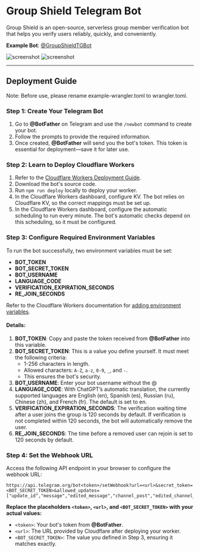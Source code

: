 # Group Shield Telegram Bot  
Group Shield is an open-source, serverless group member verification bot that helps you verify users reliably, quickly, and conveniently.

**Example Bot**: [@GroupShieldTGBot](https://t.me/GroupShieldTGBot)

![screenshot](https://raw.githubusercontent.com/CECEthanClarke/group-shield-tg-bot-cf-worker/refs/heads/main/other/image.jpg)
![screenshot](https://raw.githubusercontent.com/CECEthanClarke/group-shield-tg-bot-cf-worker/refs/heads/main/other/image2.jpg)

---

## Deployment Guide

Note: Before use, please rename example-wrangler.toml to wrangler.toml.

### Step 1: Create Your Telegram Bot  
1. Go to **@BotFather** on Telegram and use the `/newbot` command to create your bot.  
2. Follow the prompts to provide the required information.  
3. Once created, **@BotFather** will send you the bot's token. This token is essential for deployment—save it for later use.  

### Step 2: Learn to Deploy Cloudflare Workers  
1. Refer to the [Cloudflare Workers Deployment Guide](https://developers.cloudflare.com/workers/get-started/guide/).  
2. Download the bot's source code.  
3. Run `npm run deploy` locally to deploy your worker.
4. In the Cloudflare Workers dashboard, configure KV. The bot relies on Cloudflare KV, so the correct mappings must be set up.
5. In the Cloudflare Workers dashboard, configure the automatic scheduling to run every minute. The bot's automatic checks depend on this scheduling, so it must be configured.

### Step 3: Configure Required Environment Variables  
To run the bot successfully, two environment variables must be set:  
- **BOT_TOKEN**  
- **BOT_SECRET_TOKEN**
- **BOT_USERNAME**
- **LANGUAGE_CODE**
- **VERIFICATION_EXPIRATION_SECONDS**
- **RE_JOIN_SECONDS**

Refer to the Cloudflare Workers documentation for [adding environment variables](https://developers.cloudflare.com/workers/configuration/environment-variables/#add-environment-variables-via-the-dashboard).  

#### Details:  
1. **BOT_TOKEN**: Copy and paste the token received from **@BotFather** into this variable.  
2. **BOT_SECRET_TOKEN**: This is a value you define yourself. It must meet the following criteria:  
   - 1-256 characters in length.  
   - Allowed characters: `A-Z`, `a-z`, `0-9`, `_`, and `-`.  
   - This ensures the bot's security. 
3. **BOT_USERNAME**: Enter your bot username without the @
4. **LANGUAGE_CODE**: With ChatGPT’s automatic translation, the currently supported languages are English (en), Spanish (es), Russian (ru), Chinese (zh), and French (fr). The default is set to en.
5. **VERIFICATION_EXPIRATION_SECONDS**: The verification waiting time after a user joins the group is 120 seconds by default. If verification is not completed within 120 seconds, the bot will automatically remove the user.
6. **RE_JOIN_SECONDS**: The time before a removed user can rejoin is set to 120 seconds by default.

### Step 4: Set the Webhook URL  
Access the following API endpoint in your browser to configure the webhook URL:  

```
https://api.telegram.org/bot<token>/setWebhook?url=<url>&secret_token=<BOT_SECRET_TOKEN>&allowed_updates=["update_id","message","edited_message","channel_post","edited_channel_post","inline_query","chosen_inline_result","callback_query","shipping_query","pre_checkout_query","poll","poll_answer","my_chat_member","chat_member","chat_join_request"]
```

**Replace the placeholders `<token>`, `<url>`, and `<BOT_SECRET_TOKEN>` with your actual values:**  
- `<token>`: Your bot's token from **@BotFather**.  
- `<url>`: The URL provided by Cloudflare after deploying your worker.  
- `<BOT_SECRET_TOKEN>`: The value you defined in Step 3, ensuring it matches exactly.